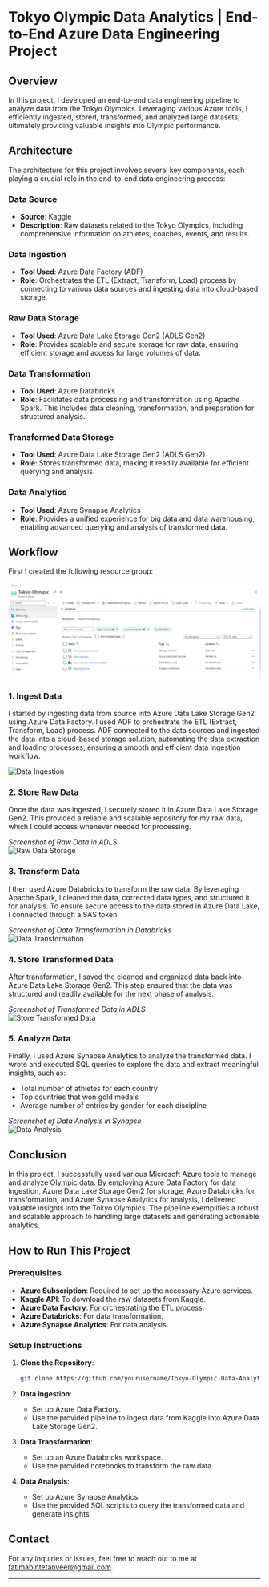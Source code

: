 # Tokyo Olympic Data Analytics | End-to-End Azure Data Engineering Project

## Overview

In this project, I developed an end-to-end data engineering pipeline to analyze data from the Tokyo Olympics. Leveraging various Azure tools, I efficiently ingested, stored, transformed, and analyzed large datasets, ultimately providing valuable insights into Olympic performance.

## Architecture

The architecture for this project involves several key components, each playing a crucial role in the end-to-end data engineering process:

### Data Source
- **Source**: Kaggle
- **Description**: Raw datasets related to the Tokyo Olympics, including comprehensive information on athletes, coaches, events, and results.

### Data Ingestion
- **Tool Used**: Azure Data Factory (ADF)
- **Role**: Orchestrates the ETL (Extract, Transform, Load) process by connecting to various data sources and ingesting data into cloud-based storage.

### Raw Data Storage
- **Tool Used**: Azure Data Lake Storage Gen2 (ADLS Gen2)
- **Role**: Provides scalable and secure storage for raw data, ensuring efficient storage and access for large volumes of data.

### Data Transformation
- **Tool Used**: Azure Databricks
- **Role**: Facilitates data processing and transformation using Apache Spark. This includes data cleaning, transformation, and preparation for structured analysis.


### Transformed Data Storage
- **Tool Used**: Azure Data Lake Storage Gen2 (ADLS Gen2)
- **Role**: Stores transformed data, making it readily available for efficient querying and analysis.

### Data Analytics
- **Tool Used**: Azure Synapse Analytics
- **Role**: Provides a unified experience for big data and data warehousing, enabling advanced querying and analysis of transformed data.

## Workflow
First I created the following resource group:

![Resource Group](Images/resourcegroup.jpg)

### 1. Ingest Data
I started by ingesting data from source into Azure Data Lake Storage Gen2 using Azure Data Factory. I used ADF to orchestrate the ETL (Extract, Transform, Load) process. ADF connected to the data sources and ingested the data into a cloud-based storage solution, automating the data extraction and loading processes,
ensuring a smooth and efficient data ingestion workflow.

![Data Ingestion](path_to_your_screenshot)

### 2. Store Raw Data
Once the data was ingested, I securely stored it in Azure Data Lake Storage Gen2. This provided a reliable and scalable repository for my raw data, which I could access whenever needed for processing.

*Screenshot of Raw Data in ADLS*  
![Raw Data Storage](path_to_your_screenshot)

### 3. Transform Data
I then used Azure Databricks to transform the raw data. By leveraging Apache Spark, I cleaned the data, corrected data types, and structured it for analysis. To ensure secure access to the data stored in Azure Data Lake, I connected through a SAS token.

*Screenshot of Data Transformation in Databricks*  
![Data Transformation](path_to_your_screenshot)

### 4. Store Transformed Data
After transformation, I saved the cleaned and organized data back into Azure Data Lake Storage Gen2. This step ensured that the data was structured and readily available for the next phase of analysis.

*Screenshot of Transformed Data in ADLS*  
![Store Transformed Data](path_to_your_screenshot)

### 5. Analyze Data
Finally, I used Azure Synapse Analytics to analyze the transformed data. I wrote and executed SQL queries to explore the data and extract meaningful insights, such as:
  - Total number of athletes for each country
  - Top countries that won gold medals
  - Average number of entries by gender for each discipline

*Screenshot of Data Analysis in Synapse*  
![Data Analysis](path_to_your_screenshot)

## Conclusion

In this project, I successfully used various Microsoft Azure tools to manage and analyze Olympic data. By employing Azure Data Factory for data ingestion, Azure Data Lake Storage Gen2 for storage, Azure Databricks for transformation, and Azure Synapse Analytics for analysis, I delivered valuable insights into the Tokyo Olympics. The pipeline exemplifies a robust and scalable approach to handling large datasets and generating actionable analytics.

## How to Run This Project

### Prerequisites
- **Azure Subscription**: Required to set up the necessary Azure services.
- **Kaggle API**: To download the raw datasets from Kaggle.
- **Azure Data Factory**: For orchestrating the ETL process.
- **Azure Databricks**: For data transformation.
- **Azure Synapse Analytics**: For data analysis.

### Setup Instructions
1. **Clone the Repository**: 
   ```bash
   git clone https://github.com/yourusername/Tokyo-Olympic-Data-Analytics.git
   ```
2. **Data Ingestion**:
   - Set up Azure Data Factory.
   - Use the provided pipeline to ingest data from Kaggle into Azure Data Lake Storage Gen2.

3. **Data Transformation**:
   - Set up an Azure Databricks workspace.
   - Use the provided notebooks to transform the raw data.

4. **Data Analysis**:
   - Set up Azure Synapse Analytics.
   - Use the provided SQL scripts to query the transformed data and generate insights.

## Contact
For any inquiries or issues, feel free to reach out to me at [fatimabintetanveer@gmail.com](mailto:fatimabintetanveer@gmail.com).

---
